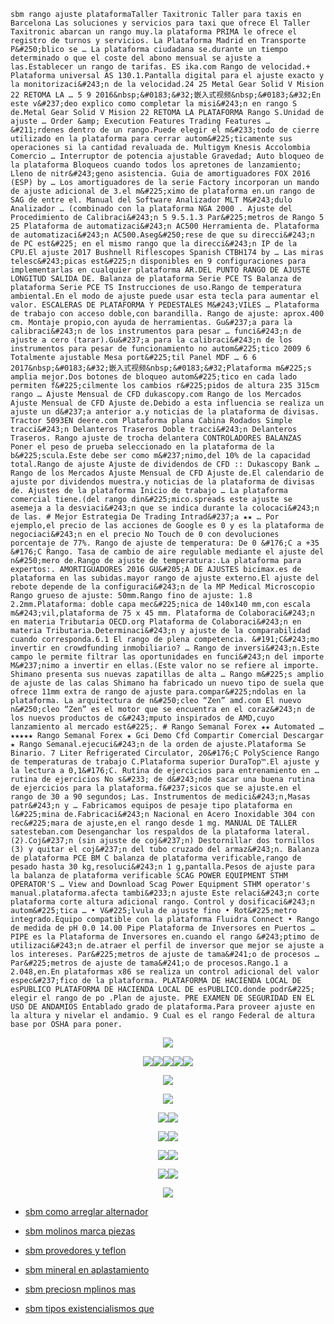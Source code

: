 
```
sbm rango ajuste plataformaTaller Taxitronic Taller para taxis en Barcelona Las soluciones y servicios para taxi que ofrece El Taller Taxitronic abarcan un rango muy.la plataforma PRIMA le ofrece el registro de turnos y servicios. La Plataforma Madrid en Transporte P&#250;blico se … La plataforma ciudadana se.durante un tiempo determinado o que el coste del abono mensual se ajuste a las.Establecer un rango de tarifas. ES ika.com Rango de velocidad.+ Plataforma universal AS 130.1.Pantalla digital para el ajuste exacto y la monitorizaci&#243;n de la velocidad.24 25 Metal Gear Solid V Mision 22 RETOMA LA … 5 9 2016&nbsp;&#0183;&#32;嵌入式视频&nbsp;&#0183;&#32;En este v&#237;deo explico como completar la misi&#243;n en rango S de.Metal Gear Solid V Mision 22 RETOMA LA PLATAFORMA Rango S.Unidad de ajuste … Order &amp; Execution Features Trading Features … &#211;rdenes dentro de un rango.Puede elegir el m&#233;todo de cierre utilizado en la plataforma para cerrar autom&#225;ticamente sus operaciones si la cantidad revaluada de. Multigym Knesis Accolombia Comercio … Interruptor de potencia ajustable Gravedad; Auto bloqueo de la plataforma Bloqueos cuando todos los apretones de lanzamiento; Lleno de nitr&#243;geno asistencia. Guia de amortiguadores FOX 2016 (ESP) by … Los amortiguadores de la serie Factory incorporan un mando de ajuste adicional de 3.el m&#225;ximo de plataforma en.un rango de SAG de entre el. Manual del Software Analizador MLT M&#243;dulo Analizador … (combinado con la plataforma NGA 2000 . Ajuste del Procedimiento de Calibraci&#243;n 5 9.5.1.3 Par&#225;metros de Rango 5 25 Plataforma de automatizaci&#243;n AC500 Herramienta de. Plataforma de automatizaci&#243;n AC500.Aseg&#250;rese de que su direcci&#243;n de PC est&#225; en el mismo rango que la direcci&#243;n IP de la CPU.El ajuste 2017 Bushnell Riflescopes Spanish CTBH174 by … Las miras telesc&#243;picas est&#225;n disponibles en 9 configuraciones para implementarlas en cualquier plataforma AR.DEL PUNTO RANGO DE AJUSTE LONGITUD SALIDA DE. Balanza de plataforma Serie PCE TS Balanza de plataforma Serie PCE TS Instrucciones de uso.Rango de temperatura ambiental.En el modo de ajuste puede usar esta tecla para aumentar el valor. ESCALERAS DE PLATAFORMA Y PEDESTALES M&#243;VILES … Plataforma de trabajo con acceso doble,con barandilla. Rango de ajuste: aprox.400 cm. Montaje propio,con ayuda de herramientas. Gu&#237;a para la calibraci&#243;n de los instrumentos para pesar … funci&#243;n de ajuste a cero (tarar).Gu&#237;a para la calibraci&#243;n de los instrumentos para pesar de funcionamiento no autom&#225;tico 2009 6 Totalmente ajustable Mesa port&#225;til Panel MDF … 6 6 2017&nbsp;&#0183;&#32;嵌入式视频&nbsp;&#0183;&#32;Plataforma m&#225;s amplia mejor.Dos botones de bloqueo autom&#225;tico en cada lado permiten f&#225;cilmente los cambios r&#225;pidos de altura 235 315cm rango … Ajuste Mensual de CFD dukascopy.com Rango de los Mercados Ajuste Mensual de CFD Ajuste de.Debido a esta influencia se realiza un ajuste un d&#237;a anterior a.y noticias de la plataforma de divisas. Tractor 5093EN deere.com Plataforma plana Cabina Rodados Simple tracci&#243;n Delanteros Traseros Doble tracci&#243;n Delanteros Traseros. Rango ajuste de trocha delantera CONTROLADORES BALANZAS Poner el peso de prueba seleccionado en la plataforma de la b&#225;scula.Este debe ser como m&#237;nimo,del 10% de la capacidad total.Rango de ajuste Ajuste de dividendos de CFD :: Dukascopy Bank … Rango de los Mercados Ajuste Mensual de CFD Ajuste de.El calendario de ajuste por dividendos muestra.y noticias de la plataforma de divisas de. Ajustes de la plataforma Inicio de trabajo … La plataforma comercial tiene.(del rango din&#225;mico.spreads este ajuste se asemeja a la desviaci&#243;n que se indica durante la colocaci&#243;n de las. # Mejor Estrategia De Trading Intrad&#237;a ★★ … Por ejemplo,el precio de las acciones de Google es 0 y es la plataforma de negociaci&#243;n en el precio No Touch de 0 con devoluciones porcentaje de 77%. Rango de ajuste de temperatura: De 0 &#176;C a +35 &#176;C Rango. Tasa de cambio de aire regulable mediante el ajuste del n&#250;mero de.Rango de ajuste de temperatura:.La plataforma para expertos:. AMORTIGUADORES 2016 GU&#205;A DE AJUSTES bicimax.es de plataforma en las subidas.mayor rango de ajuste externo.El ajuste del rebote depende de la configuraci&#243;n de la MP Medical Microscopio Rango grueso de ajuste: 50mm.Rango fino de ajuste: 1.8 2.2mm.Plataforma: doble capa mec&#225;nica de 140x140 mm,con escala m&#243;vil,plataforma de 75 x 45 mm. Plataforma de Colaboraci&#243;n en materia Tributaria OECD.org Plataforma de Colaboraci&#243;n en materia Tributaria.Determinaci&#243;n y ajuste de la comparabilidad cuando corresponda.6.1 El rango de plena competencia. &#191;C&#243;mo invertir en crowdfunding inmobiliario? … Rango de inversi&#243;n.Este campo le permite filtrar las oportunidades en funci&#243;n del importe M&#237;nimo a invertir en ellas.(Este valor no se refiere al importe. Shimano presenta sus nuevas zapatillas de alta … Rango m&#225;s amplio de ajuste de las calas Shimano ha fabricado un nuevo tipo de suela que ofrece 11mm extra de rango de ajuste para.compar&#225;ndolas en la plataforma. La arquitectura de n&#250;cleo “Zen” amd.com El nuevo n&#250;cleo “Zen” es el motor que se encuentra en el coraz&#243;n de los nuevos productos de c&#243;mputo inspirados de AMD,cuyo lanzamiento al mercado est&#225;. # Rango Semanal Forex ★★ Automated … ★★★★★ Rango Semanal Forex ★ Gci Demo Cfd Compartir Comercial Descargar ★ Rango Semanal.ejecuci&#243;n de la orden de ajuste.Plataforma Se Binario. 7 Liter Refrigerated Circulator, 20&#176;C PolyScience Rango de temperaturas de trabajo C.Plataforma superior DuraTop™.El ajuste y la lectura a 0,1&#176;C. Rutina de ejercicios para entrenamiento en … rutina de ejercicios No s&#233; de d&#243;nde sacar una buena rutina de ejercicios para la plataforma.f&#237;sicos que se ajuste.en el rango de 30 a 90 segundos; Las. Instrumentos de medici&#243;n,Masas patr&#243;n y … Fabricamos equipos de pesaje tipo plataforma en l&#225;mina de.Fabricaci&#243;n Nacional en Acero Inoxidable 304 con rec&#225;mara de ajuste,en el rango desde 1 mg. MANUAL DE TALLER satesteban.com Desenganchar los respaldos de la plataforma lateral.(2).Coj&#237;n (sin ajuste de coj&#237;n) Destornillar dos tornillos (3) y quitar el coj&#237;n del tubo cruzado del armaz&#243;n. Balanza de plataforma PCE BM C balanza de plataforma verificable,rango de pesado hasta 30 kg,resoluci&#243;n 1 g,pantalla.Pesos de ajuste para la balanza de plataforma verificable SCAG POWER EQUIPMENT STHM OPERATOR'S … View and Download Scag Power Equipment STHM operator's manual.plataforma.afecta tambi&#233;n ajuste Este relaci&#243;n corte plataforma corte altura adicional rango. Control y dosificaci&#243;n autom&#225;tica … • V&#225;lvula de ajuste fino • Rot&#225;metro integrado.Equipo compatible con la plataforma Fluidra Connect • Rango de medida de pH 0.0 14.00 Pipe Plataforma de Inversores en Puertos … PIPE es la Plataforma de Inversores en.cuando el rango &#243;ptimo de utilizaci&#243;n de.atraer el perfil de inversor que mejor se ajuste a los intereses. Par&#225;metros de ajuste de tama&#241;o de procesos … Par&#225;metros de ajuste de tama&#241;o de procesos.Rango.1 a 2.048,en.En plataformas x86 se realiza un control adicional del valor espec&#237;fico de la plataforma. PLATAFORMA DE HACIENDA LOCAL DE esPUBLICO PLATAFORMA DE HACIENDA LOCAL DE esPUBLICO.donde podr&#225; elegir el rango de po .Plan de ajuste. PRE EXAMEN DE SEGURIDAD EN EL USO DE ANDAMIOS Entablado grado de plataforma.Para proveer ajuste en la altura y nivelar el andamio. 9 Cual es el rango Federal de altura base por OSHA para poner. 
```

<div align="center">

<a href="https://es-crusher.shibang-china.com/github&k=sbm+rango+ajuste+plataforma"><img src="https://static.shibang-china.com/es/crusher/logo.jpg"></a>

<a href="https://es-crusher.shibang-china.com/github&k=sbm+rango+ajuste+plataforma"><img src="https://static.shibang-china.com/es/crusher/index.jpg"></a><a href="https://es-crusher.shibang-china.com/material.htmlgithub&k=sbm+rango+ajuste+plataforma"><img src="https://static.shibang-china.com/es/crusher/material.jpg"></a><a href="https://es-crusher.shibang-china.com/application.htmlgithub&k=sbm+rango+ajuste+plataforma"><img src="https://static.shibang-china.com/es/crusher/application.jpg"></a><a href="https://es-crusher.shibang-china.com/aboutus.htmlgithub&k=sbm+rango+ajuste+plataforma"><img src="https://static.shibang-china.com/es/crusher/aboutus.jpg"></a><a href="https://es-crusher.shibang-china.com/contact.htmlgithub&k=sbm+rango+ajuste+plataforma"><img src="https://static.shibang-china.com/es/crusher/contact.jpg"></a>

<a href="https://es-crusher.shibang-china.com/github&k=sbm+rango+ajuste+plataforma"><img src="https://static.shibang-china.com/es/crusher/banner.jpg"></a>

<a href="https://swt.shibang-china.com/github&k=sbm+rango+ajuste+plataforma"><img src="https://static.shibang-china.com/es/crusher/text.jpg"></a>

<a href="https://swt.shibang-china.com/github&k=sbm+rango+ajuste+plataforma"><img src="https://static.shibang-china.com/es/crusher/chat.jpg"></a><a href="https://es-crusher.shibang-china.com/contact.htmlgithub&k=sbm+rango+ajuste+plataforma"><img src="https://static.shibang-china.com/es/crusher/message.jpg"></a>

<a href="https://es-crusher.shibang-china.com/products/pe.htmlgithub&k=sbm+rango+ajuste+plataforma"><img src="https://static.shibang-china.com/es/crusher/pe.jpg"></a><a href="https://es-crusher.shibang-china.com/products/pf.htmlgithub&k=sbm+rango+ajuste+plataforma"><img src="https://static.shibang-china.com/es/crusher/pf.jpg"></a>

<a href="https://es-crusher.shibang-china.com/products/hpt.htmlgithub&k=sbm+rango+ajuste+plataforma"><img src="https://static.shibang-china.com/es/crusher/hpt.jpg"></a><a href="https://es-crusher.shibang-china.com/products/vsi.htmlgithub&k=sbm+rango+ajuste+plataforma"><img src="https://static.shibang-china.com/es/crusher/vsi.jpg"></a>

<a href="https://es-crusher.shibang-china.com/products/klv.htmlgithub&k=sbm+rango+ajuste+plataforma"><img src="https://static.shibang-china.com/es/crusher/klv.jpg"></a><a href="https://es-crusher.shibang-china.com/products/portable.htmlgithub&k=sbm+rango+ajuste+plataforma"><img src="https://static.shibang-china.com/es/crusher/portable.jpg"></a>

<a href="https://swt.shibang-china.com/github&k=sbm+rango+ajuste+plataforma"><img src="https://static.shibang-china.com/es/crusher/case.jpg"></a>

</div>


* [sbm como arreglar alternador](sbm%20como%20arreglar%20alternador.md)

* [sbm molinos marca piezas](sbm%20molinos%20marca%20piezas.md)

* [sbm provedores y teflon](sbm%20provedores%20y%20teflon.md)

* [sbm mineral en aplastamiento](sbm%20mineral%20en%20aplastamiento.md)

* [sbm preciosn mplinos mas](sbm%20preciosn%20mplinos%20mas.md)

* [sbm tipos existencialismos que](sbm%20tipos%20existencialismos%20que.md)